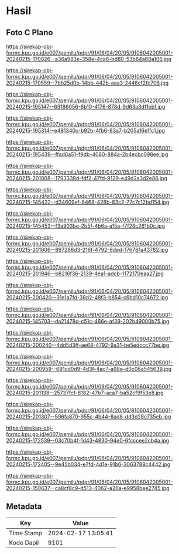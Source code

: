 # Hasil

## Foto C Plano

https://sirekap-obj-formc.kpu.go.id/e007/pemilu/pdpr/91/06/04/20/05/9106042005001-20240215-170026--a36a983e-358e-4ca6-bd80-53b64a60a106.jpg

https://sirekap-obj-formc.kpu.go.id/e007/pemilu/pdpr/91/06/04/20/05/9106042005001-20240215-170559--7bb25d0b-14bb-442b-aaa3-2448cf2fc708.jpg

https://sirekap-obj-formc.kpu.go.id/e007/pemilu/pdpr/91/06/04/20/05/9106042005001-20240215-195147--63186056-6b10-4176-878d-9d63a3df1ebf.jpg

https://sirekap-obj-formc.kpu.go.id/e007/pemilu/pdpr/91/06/04/20/05/9106042005001-20240215-195314--e481340c-b92b-4fb6-83a7-b205a16e1fc1.jpg

https://sirekap-obj-formc.kpu.go.id/e007/pemilu/pdpr/91/06/04/20/05/9106042005001-20240215-195439--ffad6a51-f9db-4080-884a-2b4ecbc098ee.jpg

https://sirekap-obj-formc.kpu.go.id/e007/pemilu/pdpr/91/06/04/20/05/9106042005001-20240215-201808--1793338d-fdf2-47fd-9129-e49d2a3d2e86.jpg

https://sirekap-obj-formc.kpu.go.id/e007/pemilu/pdpr/91/06/04/20/05/9106042005001-20240215-145432--d34609ef-8468-428b-83c2-77c7c12bd154.jpg

https://sirekap-obj-formc.kpu.go.id/e007/pemilu/pdpr/91/06/04/20/05/9106042005001-20240215-145453--f3a903be-2b5f-4b6a-a15a-f7f28c261b0c.jpg

https://sirekap-obj-formc.kpu.go.id/e007/pemilu/pdpr/91/06/04/20/05/9106042005001-20240215-201606--897288d3-216f-4792-8ded-176781a43782.jpg

https://sirekap-obj-formc.kpu.go.id/e007/pemilu/pdpr/91/06/04/20/05/9106042005001-20240215-201946--b8216f36-2139-4ea1-adcb-1172170eaa27.jpg

https://sirekap-obj-formc.kpu.go.id/e007/pemilu/pdpr/91/06/04/20/05/9106042005001-20240215-200420--31e1a7fd-38d2-48f3-b854-c6bd10c74672.jpg

https://sirekap-obj-formc.kpu.go.id/e007/pemilu/pdpr/91/06/04/20/05/9106042005001-20240215-145703--da21478d-c51c-466e-af39-202b49000b75.jpg

https://sirekap-obj-formc.kpu.go.id/e007/pemilu/pdpr/91/06/04/20/05/9106042005001-20240215-200240--4dd5d3ff-ae68-4792-9a31-be5edccc77be.jpg

https://sirekap-obj-formc.kpu.go.id/e007/pemilu/pdpr/91/06/04/20/05/9106042005001-20240215-200959--691cd0d9-4d3f-4ac7-a98e-d0c06a545639.jpg

https://sirekap-obj-formc.kpu.go.id/e007/pemilu/pdpr/91/06/04/20/05/9106042005001-20240215-201138--25737fcf-8182-47b7-aca7-ba52cf9f53e8.jpg

https://sirekap-obj-formc.kpu.go.id/e007/pemilu/pdpr/91/06/04/20/05/9106042005001-20240215-201307--596fa870-955c-4b44-8ad8-dd3d28c735eb.jpg

https://sirekap-obj-formc.kpu.go.id/e007/pemilu/pdpr/91/06/04/20/05/9106042005001-20240215-172539--03c70b4f-1d43-4830-94e0-6fcccee2cb4a.jpg

https://sirekap-obj-formc.kpu.go.id/e007/pemilu/pdpr/91/06/04/20/05/9106042005001-20240215-172405--9e45b034-e7fd-4d1e-91b6-3063788c4442.jpg

https://sirekap-obj-formc.kpu.go.id/e007/pemilu/pdpr/91/06/04/20/05/9106042005001-20240215-150637--ca8cf8c9-d513-4062-a26a-e9958bee2745.jpg


## Metadata

| Key        | Value               |
| ---------- | ------------------- |
| Time Stamp | 2024-02-17 13:05:41 |
| Kode Dapil | 9101                |



